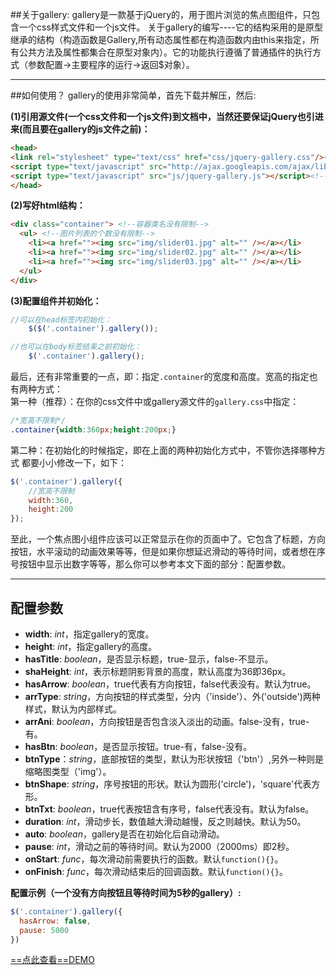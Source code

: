 ##关于gallery:
gallery是一款基于jQuery的，用于图片浏览的焦点图组件，只包含一个css样式文件和一个js文件。
关于gallery的编写----它的结构采用的是原型继承的结构（构造函数是Gallery,所有动态属性都在构造函数内由this来指定，所有公共方法及属性都集合在原型对象内）。它的功能执行遵循了普通插件的执行方式（参数配置->主要程序的运行->返回$对象）。
***
##如何使用？
gallery的使用非常简单，首先下载并解压，然后:     
 
**(1)引用源文件(一个css文件和一个js文件)到文档中，当然还要保证jQuery也引进来(而且要在gallery的js文件之前)：**
```html
<head>
<link rel="stylesheet" type="text/css" href="css/jquery-gallery.css"/><!--此为要引用的样式文件-->
<script type="text/javascript" src="http://ajax.googleapis.com/ajax/libs/jquery/1.10.2/jquery.min.js"></script>
<script type="text/javascript" src="js/jquery-gallery.js"></script><!--此处为要引用的js文件-->
</head>
```
**(2)写好html结构：**
```html
<div class="container"> <!--容器类名没有限制-->
  <ul> <!--图片列表的个数没有限制-->
    <li><a href=""><img src="img/slider01.jpg" alt="" /></a></li>
    <li><a href=""><img src="img/slider02.jpg" alt="" /></a></li>
    <li><a href=""><img src="img/slider03.jpg" alt="" /></a></li>
  </ul>
</div>
```
**(3)配置组件并初始化：**   
```javascript
//可以在head标签内初始化：
    $($('.container').gallery());

//也可以在body标签结束之前初始化：
    $('.container').gallery();
```
最后，还有非常重要的一点，即：指定`.container`的宽度和高度。宽高的指定也有两种方式：   
第一种（推荐）：在你的css文件中或gallery源文件的`gallery.css`中指定：
```css
/*宽高不限制*/
.container{width:360px;height:200px;}
```
第二种：在初始化的时候指定，即在上面的两种初始化方式中，不管你选择哪种方式 都要小小修改一下，如下：
```javascript
$('.container').gallery({
    //宽高不限制
    width:360,
    height:200
});
```    

至此，一个焦点图小组件应该可以正常显示在你的页面中了。它包含了标题，方向按钮，水平滚动的动画效果等等，但是如果你想延迟滑动的等待时间，或者想在序号按钮中显示出数字等等，那么你可以参考本文下面的部分：配置参数。    
    
***

## 配置参数
* **width**: _int_，指定gallery的宽度。
* **height**: _int_，指定gallery的高度。
* **hasTitle**: _boolean_，是否显示标题，true-显示，false-不显示。
* **shaHeight**: _int_，表示标题阴影背景的高度，默认高度为36即36px。
* **hasArrow**: _boolean_，true代表有方向按钮，false代表没有。默认为true。
* **arrType**: _string_，方向按钮的样式类型，分内（'inside'）、外('outside')两种样式，默认为内部样式。
* **arrAni**: _boolean_，方向按钮是否包含淡入淡出的动画。false-没有，true-有。
* **hasBtn**: _boolean_，是否显示按钮。true-有，false-没有。
* **btnType**：_string_，底部按钮的类型，默认为形状按钮（'btn'）,另外一种则是缩略图类型（'img'）。
* **btnShape**: _string_，序号按钮的形状。默认为圆形('circle')，'square'代表方形。
* **btnTxt**: _boolean_，true代表按钮含有序号，false代表没有。默认为false。
* **duration**: _int_，滑动步长，数值越大滑动越慢，反之则越快。默认为50。
* **auto**: _boolean_，gallery是否在初始化后自动滑动。
* **pause**: _int_，滑动之前的等待时间。默认为2000（2000ms）即2秒。
* **onStart**: _func_，每次滑动前需要执行的函数。默认`function(){}`。
* **onFinish**: _func_，每次滑动结束后的回调函数。默认`function(){}`。    

**配置示例（一个没有方向按钮且等待时间为5秒的gallery）:**
```javascript
$('.container').gallery({
  hasArrow: false,
  pause: 5000
})
```
<a href="demo/" >==点此查看==DEMO</a>
